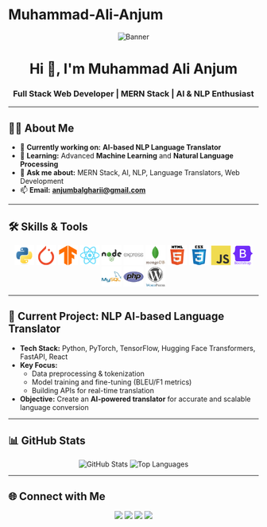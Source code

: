 # Muhammad-Ali-Anjum

<p align="center">
  <img src="https://th.bing.com/th/id/R.03a4a5f034bf0bafa661fd8a8aabedc8?rik=O2cT6JPnp1MfGg&pid=ImgRaw&r=0" alt="Banner" />
</p>

<h1 align="center">Hi 👋, I'm Muhammad Ali Anjum</h1>
<h3 align="center">Full Stack Web Developer | MERN Stack | AI & NLP Enthusiast</h3>

---

## 👨‍💻 About Me
- 🔭 **Currently working on:** **AI-based NLP Language Translator**  
- 🌱 **Learning:** Advanced **Machine Learning** and **Natural Language Processing**  
- 💬 **Ask me about:** MERN Stack, AI, NLP, Language Translators, Web Development  
- 📫 **Email:** **anjumbalgharii@gmail.com**  

---

## 🛠️ Skills & Tools
<p align="center">
  <img src="https://raw.githubusercontent.com/devicons/devicon/master/icons/python/python-original.svg" width="40" height="40" alt="Python" />
  <img src="https://raw.githubusercontent.com/devicons/devicon/master/icons/pytorch/pytorch-original.svg" width="40" height="40" alt="PyTorch" />
  <img src="https://raw.githubusercontent.com/devicons/devicon/master/icons/tensorflow/tensorflow-original.svg" width="40" height="40" alt="TensorFlow" />
  <img src="https://raw.githubusercontent.com/devicons/devicon/master/icons/react/react-original.svg" width="40" height="40" alt="React" />
  <img src="https://raw.githubusercontent.com/devicons/devicon/master/icons/nodejs/nodejs-original-wordmark.svg" width="40" height="40" alt="Node.js" />
  <img src="https://raw.githubusercontent.com/devicons/devicon/master/icons/express/express-original-wordmark.svg" width="40" height="40" alt="Express" />
  <img src="https://raw.githubusercontent.com/devicons/devicon/master/icons/mongodb/mongodb-original-wordmark.svg" width="40" height="40" alt="MongoDB" />
  <img src="https://raw.githubusercontent.com/devicons/devicon/master/icons/html5/html5-original-wordmark.svg" width="40" height="40" alt="HTML5" />
  <img src="https://raw.githubusercontent.com/devicons/devicon/master/icons/css3/css3-original-wordmark.svg" width="40" height="40" alt="CSS3" />
  <img src="https://raw.githubusercontent.com/devicons/devicon/master/icons/javascript/javascript-original.svg" width="40" height="40" alt="JavaScript" />
  <img src="https://raw.githubusercontent.com/devicons/devicon/master/icons/bootstrap/bootstrap-plain-wordmark.svg" width="40" height="40" alt="Bootstrap" />
  <img src="https://raw.githubusercontent.com/devicons/devicon/master/icons/mysql/mysql-original-wordmark.svg" width="40" height="40" alt="MySQL" />
  <img src="https://raw.githubusercontent.com/devicons/devicon/master/icons/php/php-original.svg" width="40" height="40" alt="PHP" />
  <img src="https://raw.githubusercontent.com/devicons/devicon/master/icons/wordpress/wordpress-original.svg" width="40" height="40" alt="WordPress" />
</p>

---

## 🚀 Current Project: NLP AI-based Language Translator
- **Tech Stack:** Python, PyTorch, TensorFlow, Hugging Face Transformers, FastAPI, React  
- **Key Focus:**  
  - Data preprocessing & tokenization   
  - Model training and fine-tuning (BLEU/F1 metrics)  
  - Building APIs for real-time translation  
- **Objective:** Create an **AI-powered translator** for accurate and scalable language conversion  

---

## 📊 GitHub Stats
<p align="center">
  <img src="https://github-readme-stats.vercel.app/api?username=Muhammad-Ali-Anjum&show_icons=true&theme=tokyonight" alt="GitHub Stats" height="150"/>
  <img src="https://github-readme-stats.vercel.app/api/top-langs/?username=Muhammad-Ali-Anjum&layout=compact&theme=tokyonight" alt="Top Languages" height="150"/>
</p>

---

## 🌐 Connect with Me
<p align="center">
  <a href="mailto:anjumbalgharii@gmail.com"><img src="https://img.shields.io/badge/Email-D14836?style=for-the-badge&logo=gmail&logoColor=white"/></a>
  <a href="https://github.com/Muhammad-Ali-Anjum"><img src="https://img.shields.io/badge/GitHub-100000?style=for-the-badge&logo=github&logoColor=white"/></a>
  <a href="https://www.linkedin.com/in/muhammad-ali-anjum-aa345727b/"><img src="https://img.shields.io/badge/LinkedIn-0077B5?style=for-the-badge&logo=linkedin&logoColor=white"/></a>
  <a href="https://www.kaggle.com/anjumbalghari"><img src="https://img.shields.io/badge/Kaggle-20BEFF?style=for-the-badge&logo=kaggle&logoColor=white"/></a>
</p>
